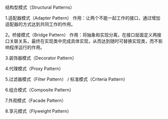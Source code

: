 结构型模式（Structural Patterns）

1.适配器模式（Adapter Pattern）
作用：让两个不能一起工作的接口，通过增加适配器的方式达到共同工作的作用。

2。桥接模式（Bridge Pattern）
作用：将抽象和实现分离，在接口层面定义两接口关联关系，最终在实现类中完成具体实现，从而达到随时可替换实现类，而不影响程序运行的作用。

3.装饰器模式（Decorator Pattern）

4.代理模式（Proxy Pattern）

5.过滤器模式（Filter Pattern） / 标准模式（Criteria Pattern）

6.组合模式（Composite Pattern）

7.外观模式（Facade Pattern）

8.享元模式（Flyweight Pattern）